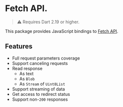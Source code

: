 # Fetch API.

> ⚠️ Requires Dart 2.19 or higher.

This package provides JavaScript bindings to [Fetch API](https://developer.mozilla.org/en-US/docs/Web/API/Fetch_API).

## Features

* Full request parameters coverage
* Support canceling requests
* Read response
  * As text
  * As `Blob`
  * As `Stream` of `Uint8List`
* Support streaming of data
* Get access to redirect status
* Support non-`200` responses
